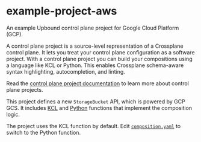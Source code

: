 # example-project-aws

An example Upbound control plane project for Google Cloud Platform (GCP).

A control plane project is a source-level representation of a Crossplane control
plane. It lets you treat your control plane configuration as a software project.
With a control plane project you can build your compositions using a language
like KCL or Python. This enables Crossplane schema-aware syntax highlighting,
autocompletion, and linting.

Read the [control plane project documentation][proj-docs] to learn more about
control plane projects.

This project defines a new `StorageBucket` API, which is powered by GCP GCS. It
includes [KCL][kcl-docs] and [Python][py-docs] functions that implement the
composition logic.

The project uses the KCL function by default. Edit [`composition.yaml`][comp] to
switch to the Python function.


[proj-docs]: https://docs.upbound.io/core-concepts/projects/
[kcl-docs]: https://docs.upbound.io/core-concepts/kcl/overview/
[py-docs]: https://docs.upbound.io/core-concepts/python/overview/
[comp]: ./apis/xstoragebuckets/composition.yaml